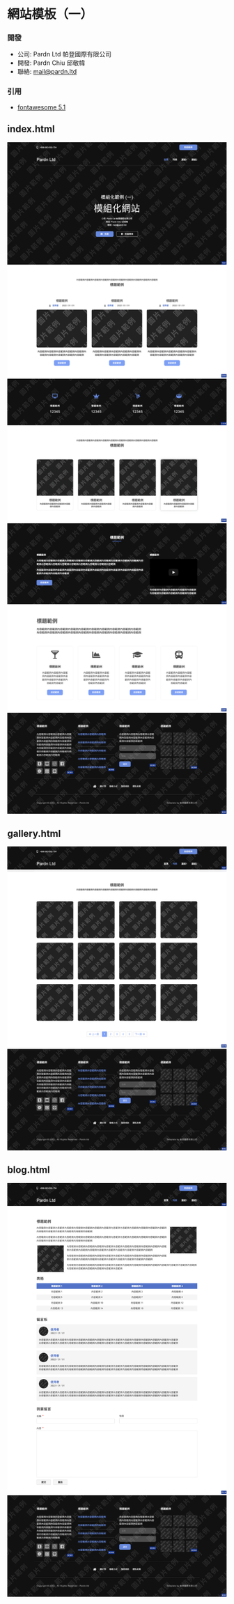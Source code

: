 # 網站模板（一）

### 開發

- 公司: Pardn Ltd 帕登國際有限公司
- 開發: Pardn Chiu 邱敬幃
- 聯絡: mail@pardn.ltd

### 引用

- [fontawesome 5.1](https://fontawesome.com)

## index.html

![T001](./preview/T001.png)
![C001](./preview/C003.png)
![C013](./preview/C016.png)
![C002](./preview/C002.png)
![C014](./preview/C015.png)
![C003](./preview/C001.png)
![B002](./preview/B002.png)

## gallery.html

![T001-1](./preview/T001-1.png)
![C018](./preview/C018.png)
![B002](./preview/B002.png)

## blog.html

![T001-1](./preview/T001-1.png)
![C019](./preview/C019.png)
![B002](./preview/B002.png)


